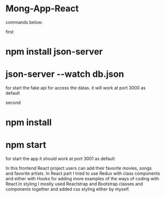 # Mong-App-React

commands below:


first
# npm install json-server #
# json-server --watch db.json #
for start the fake api for access the datas. it will work at port 3000 as default

second
# npm install # 
# npm start # 
for start the app it should work at port 3001 as default



In this frontend React project users can add their favorite movies, songs and favorite artists. In React part I tried to use Redux with
class components and either with Hooks for adding more examples of the ways of coding with React.In styling I mostly used Reactstrap and Bootstrap
classes and components together and added css styling either by myself.
